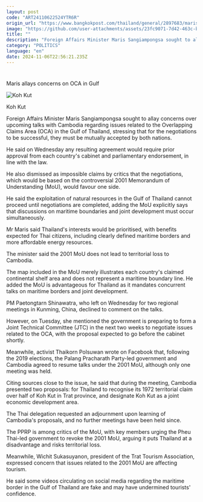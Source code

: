 ```yaml
---
layout: post
code: "ART24110622524YTR6R"
origin_url: "https://www.bangkokpost.com/thailand/general/2897683/maris-allays-concerns-on-oca-in-gulf"
image: "https://github.com/user-attachments/assets/23fc9071-7d42-463c-b1cc-32f9d7e33ce1"
title: ""
description: "Foreign Affairs Minister Maris Sangiampongsa sought to allay concerns over upcoming talks with Cambodia regarding issues related to the Overlapping Claims Area (OCA) in the Gulf of Thailand, stressing that for the negotiations to be successful, they must be mutually accepted by both nations."
category: "POLITICS"
language: "en"
date: 2024-11-06T22:56:21.235Z
---
```


# 

Maris allays concerns on OCA in Gulf

![Koh Kut](https://github.com/user-attachments/assets/e6c5b6be-3bd4-4dd3-b6e1-79c89374351b)

Koh Kut

Foreign Affairs Minister Maris Sangiampongsa sought to allay concerns over upcoming talks with Cambodia regarding issues related to the Overlapping Claims Area (OCA) in the Gulf of Thailand, stressing that for the negotiations to be successful, they must be mutually accepted by both nations.

He said on Wednesday any resulting agreement would require prior approval from each country's cabinet and parliamentary endorsement, in line with the law.

He also dismissed as impossible claims by critics that the negotiations, which would be based on the controversial 2001 Memorandum of Understanding (MoU), would favour one side.

He said the exploitation of natural resources in the Gulf of Thailand cannot proceed until negotiations are completed, adding the MoU explicitly says that discussions on maritime boundaries and joint development must occur simultaneously.

Mr Maris said Thailand's interests would be prioritised, with benefits expected for Thai citizens, including clearly defined maritime borders and more affordable energy resources.

The minister said the 2001 MoU does not lead to territorial loss to Cambodia.

The map included in the MoU merely illustrates each country's claimed continental shelf area and does not represent a maritime boundary line. He added the MoU is advantageous for Thailand as it mandates concurrent talks on maritime borders and joint development.

PM Paetongtarn Shinawatra, who left on Wednesday for two regional meetings in Kunming, China, declined to comment on the talks.

However, on Tuesday, she mentioned the government is preparing to form a Joint Technical Committee (JTC) in the next two weeks to negotiate issues related to the OCA, with the proposal expected to go before the cabinet shortly.

Meanwhile, activist Thaikorn Polsuwan wrote on Facebook that, following the 2019 elections, the Palang Pracharath Party-led government and Cambodia agreed to resume talks under the 2001 MoU, although only one meeting was held.

Citing sources close to the issue, he said that during the meeting, Cambodia presented two proposals: for Thailand to recognise its 1972 territorial claim over half of Koh Kut in Trat province, and designate Koh Kut as a joint economic development area.

The Thai delegation requested an adjournment upon learning of Cambodia's proposals, and no further meetings have been held since.

The PPRP is among critics of the MoU, with key members urging the Pheu Thai-led government to revoke the 2001 MoU, arguing it puts Thailand at a disadvantage and risks territorial loss.

Meanwhile, Wichit Sukasuyanon, president of the Trat Tourism Association, expressed concern that issues related to the 2001 MoU are affecting tourism.

He said some videos circulating on social media regarding the maritime border in the Gulf of Thailand are fake and may have undermined tourists' confidence.